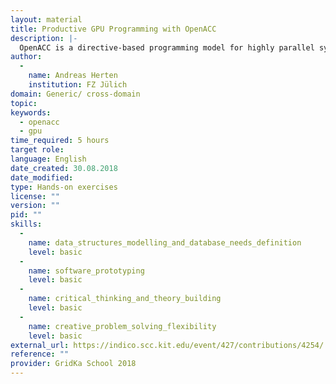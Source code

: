 ```yaml
---
layout: material
title: Productive GPU Programming with OpenACC
description: |-
  OpenACC is a directive-based programming model for highly parallel systems, which allows for automated generation of portable GPU code. In this tutorial, we will get to know the programming model with examples, learn how to use the associated tools environment, and incorporate first strategies for performance optimization into our programs. Finally, we will integrate OpenACC with other GPU programming strategies.
author: 
  - 
    name: Andreas Herten
    institution: FZ Jülich
domain: Generic/ cross-domain
topic: 
keywords: 
  - openacc
  - gpu
time_required: 5 hours
target role: 
language: English
date_created: 30.08.2018
date_modified: 
type: Hands-on exercises
license: ""
version: ""
pid: ""
skills: 
  - 
    name: data_structures_modelling_and_database_needs_definition
    level: basic
  - 
    name: software_prototyping
    level: basic
  - 
    name: critical_thinking_and_theory_building
    level: basic
  - 
    name: creative_problem_solving_flexibility
    level: basic
external_url: https://indico.scc.kit.edu/event/427/contributions/4254/
reference: ""
provider: GridKa School 2018
---
```

